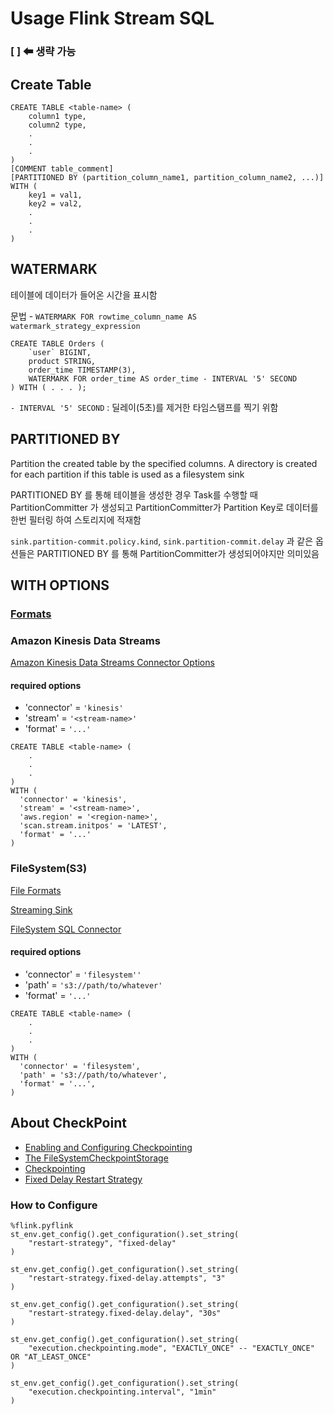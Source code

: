 # Usage Flink Stream SQL
### [ ] ⬅ 생략 가능
## Create Table
```
CREATE TABLE <table-name> (
    column1 type,
    column2 type,
    .
    .
    .
)
[COMMENT table_comment]
[PARTITIONED BY (partition_column_name1, partition_column_name2, ...)]
WITH (
    key1 = val1,
    key2 = val2,
    .
    .
    .
)
```

## WATERMARK
테이블에 데이터가 들어온 시간을 표시함

문법 - `WATERMARK FOR rowtime_column_name AS watermark_strategy_expression`
```
CREATE TABLE Orders (
    `user` BIGINT,
    product STRING,
    order_time TIMESTAMP(3),
    WATERMARK FOR order_time AS order_time - INTERVAL '5' SECOND
) WITH ( . . . );
```
`- INTERVAL '5' SECOND` : 딜레이(5초)를 제거한 타임스탬프를 찍기 위함 

## PARTITIONED BY
Partition the created table by the specified columns. A directory is created for each partition if this table is used as a filesystem sink

PARTITIONED BY 를 통해 테이블을 생성한 경우 Task를 수행할 때 PartitionCommitter 가 생성되고 PartitionCommitter가 Partition Key로 데이터를 한번 필터링 하여 스토리지에 적재함

`sink.partition-commit.policy.kind`, `sink.partition-commit.delay` 과 같은 옵션들은 PARTITIONED BY 를 통해 PartitionCommitter가 생성되어야지만 의미있음
## WITH OPTIONS
### [Formats](https://nightlies.apache.org/flink/flink-docs-master/docs/connectors/table/formats/overview/#formats)

### Amazon Kinesis Data Streams
[Amazon Kinesis Data Streams Connector Options](https://nightlies.apache.org/flink/flink-docs-master/docs/connectors/table/kinesis/#connector-options)

#### required options
- 'connector' = `'kinesis'`
- 'stream' = `'<stream-name>'`
- 'format' = `'...'`

```
CREATE TABLE <table-name> (
    .
    .
    .
)
WITH (
  'connector' = 'kinesis',
  'stream' = '<stream-name>',
  'aws.region' = '<region-name>',
  'scan.stream.initpos' = 'LATEST',
  'format' = '...'
)
```

### FileSystem(S3)
[File Formats](https://nightlies.apache.org/flink/flink-docs-master/docs/connectors/table/filesystem/#file-formats)

[Streaming Sink](https://nightlies.apache.org/flink/flink-docs-master/docs/connectors/table/filesystem/#streaming-sink)

[FileSystem SQL Connector](https://nightlies.apache.org/flink/flink-docs-master/docs/connectors/table/filesystem/#filesystem-sql-connector)
#### required options
- 'connector' = `'filesystem''`
- 'path' = `'s3://path/to/whatever'`
- 'format' = `'...'`
```
CREATE TABLE <table-name> (
    .
    .
    .
)
WITH (
  'connector' = 'filesystem',           
  'path' = 's3://path/to/whatever',     
  'format' = '...',                    
)
```

## About CheckPoint
- [Enabling and Configuring Checkpointing](https://nightlies.apache.org/flink/flink-docs-master/docs/dev/datastream/fault-tolerance/checkpointing/#enabling-and-configuring-checkpointing)
- [The FileSystemCheckpointStorage](https://nightlies.apache.org/flink/flink-docs-master/docs/ops/state/checkpoints/#the-filesystemcheckpointstorage)
- [Checkpointing](https://nightlies.apache.org/flink/flink-docs-master/docs/concepts/stateful-stream-processing/#checkpointing)
- [Fixed Delay Restart Strategy](https://nightlies.apache.org/flink/flink-docs-master/docs/concepts/stateful-stream-processing/#checkpointing)

### How to Configure
```
%flink.pyflink
st_env.get_config().get_configuration().set_string(
    "restart-strategy", "fixed-delay"
)

st_env.get_config().get_configuration().set_string(
    "restart-strategy.fixed-delay.attempts", "3"
)

st_env.get_config().get_configuration().set_string(
    "restart-strategy.fixed-delay.delay", "30s"
)

st_env.get_config().get_configuration().set_string(
    "execution.checkpointing.mode", "EXACTLY_ONCE" -- "EXACTLY_ONCE" OR "AT_LEAST_ONCE"   
)

st_env.get_config().get_configuration().set_string(
    "execution.checkpointing.interval", "1min"    
)
```